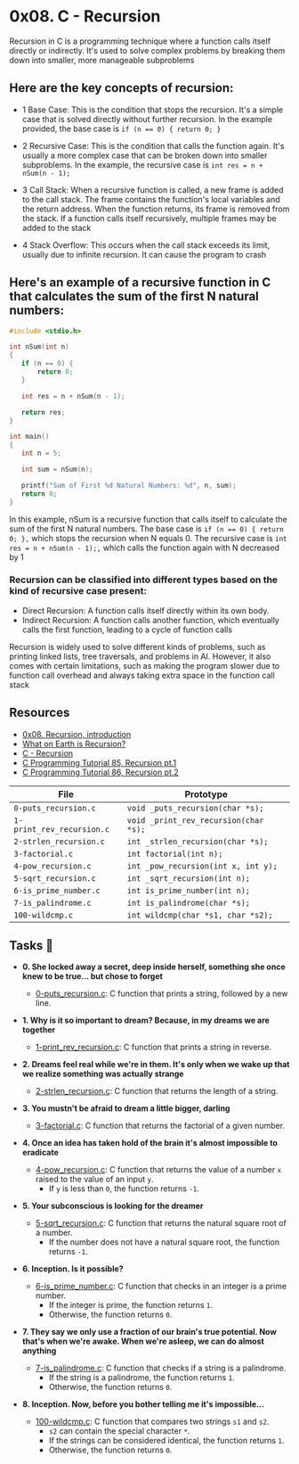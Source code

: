# 0x08. C - Recursion

Recursion in C is a programming technique where a function calls itself directly or indirectly. It's used to solve complex problems by breaking them down into smaller, more manageable subproblems

## Here are the key concepts of recursion:

* 1 Base Case: This is the condition that stops the recursion. It's a simple case that is solved directly without further recursion. In the example provided, the base case is `if (n == 0) { return 0; }`

* 2 Recursive Case: This is the condition that calls the function again. It's usually a more complex case that can be broken down into smaller subproblems. In the example, the recursive case is `int res = n + nSum(n - 1);`

* 3 Call Stack: When a recursive function is called, a new frame is added to the call stack. The frame contains the function's local variables and the return address. When the function returns, its frame is removed from the stack. If a function calls itself recursively, multiple frames may be added to the stack

* 4 Stack Overflow: This occurs when the call stack exceeds its limit, usually due to infinite recursion. It can cause the program to crash

## Here's an example of a recursive function in C that calculates the sum of the first N natural numbers:

```c
#include <stdio.h> 

int nSum(int n) 
{ 
   if (n == 0) { 
       return 0; 
   } 

   int res = n + nSum(n - 1); 

   return res; 
} 

int main() 
{ 
   int n = 5; 

   int sum = nSum(n); 

   printf("Sum of First %d Natural Numbers: %d", n, sum); 
   return 0; 
}

```

In this example, nSum is a recursive function that calls itself to calculate the sum of the first N natural numbers. The base case is `if (n == 0) { return 0; },` which stops the recursion when N equals 0. The recursive case is `int res = n + nSum(n - 1);,` which calls the function again with N decreased by 1

### Recursion can be classified into different types based on the kind of recursive case present:

* Direct Recursion: A function calls itself directly within its own body.
* Indirect Recursion: A function calls another function, which eventually calls the first function, leading to a cycle of function calls

Recursion is widely used to solve different kinds of problems, such as printing linked lists, tree traversals, and problems in AI. However, it also comes with certain limitations, such as making the program slower due to function call overhead and always taking extra space in the function call stack

## Resources

* [0x08. Recursion, introduction](https://s3.amazonaws.com/alx-intranet.hbtn.io/uploads/misc/2021/1/2818ba6f14f644b871dcbd746925fa15b8cd5937.pdf?X-Amz-Algorithm=AWS4-HMAC-SHA256&X-Amz-Credential=AKIARDDGGGOUSBVO6H7D%2F20231115%2Fus-east-1%2Fs3%2Faws4_request&X-Amz-Date=20231115T190849Z&X-Amz-Expires=86400&X-Amz-SignedHeaders=host&X-Amz-Signature=08dc2141839e85363303d616e2dc0835cd187642af5e404dd306e5361dd9a73d)
* [What on Earth is Recursion?](https://www.youtube.com/watch?v=Mv9NEXX1VHc)
* [C - Recursion](https://www.tutorialspoint.com/cprogramming/c_recursion.htm)
* [C Programming Tutorial 85, Recursion pt.1](https://www.youtube.com/watch?v=XGxbXMP6k8k)
* [C Programming Tutorial 86, Recursion pt.2](https://www.youtube.com/watch?v=7XiIS6HobNs)


| File                      | Prototype                             |
| ------------------------- | ------------------------------------- |
| `0-puts_recursion.c`      | `void _puts_recursion(char *s);`      |
| `1-print_rev_recursion.c` | `void _print_rev_recursion(char *s);` |
| `2-strlen_recursion.c`    | `int _strlen_recursion(char *s);`     |
| `3-factorial.c`           | `int factorial(int n);`               |
| `4-pow_recursion.c`       | `int _pow_recursion(int x, int y);`   |
| `5-sqrt_recursion.c`      | `int _sqrt_recursion(int n);`         |
| `6-is_prime_number.c`     | `int is_prime_number(int n);`         |
| `7-is_palindrome.c`       | `int is_palindrome(char *s);`         |
| `100-wildcmp.c`           | `int wildcmp(char *s1, char *s2);`    |


## Tasks :page_with_curl:

* **0. She locked away a secret, deep inside herself, something she once knew to be true... but chose to forget**
  * [0-puts_recursion.c](./0-puts_recursion.c): C function that prints a string,
  followed by a new line.

* **1. Why is it so important to dream? Because, in my dreams we are together**
  * [1-print_rev_recursion.c](./1-print_rev_recursion.c): C function that prints
  a string in reverse.

* **2. Dreams feel real while we're in them. It's only when we wake up that we realize something was actually strange**
  * [2-strlen_recursion.c](./2-strlen_recursion.c): C function that returns the
  length of a string.

* **3. You mustn't be afraid to dream a little bigger, darling**
  * [3-factorial.c](./3-factorial.c): C function that returns the factorial of
  a given number.

* **4. Once an idea has taken hold of the brain it's almost impossible to eradicate**
  * [4-pow_recursion.c](./4-pow_recursion.c): C function that returns the value of
  a number `x` raised to the value of an input `y`.
    * If `y` is less than `0`, the function returns `-1`.

* **5. Your subconscious is looking for the dreamer**
  * [5-sqrt_recursion.c](./5-sqrt_recursion.c): C function that returns the natural square
  root of a number.
    * If the number does not have a natural square root, the function returns `-1`.

* **6. Inception. Is it possible?**
  * [6-is_prime_number.c](./6-is_prime_number.c): C function that checks in an
  integer is a prime number.
    * If the integer is prime, the function returns `1`.
    * Otherwise, the function returns `0`.

* **7. They say we only use a fraction of our brain's true potential. Now that's when we're awake. When we're asleep, we can do almost anything**
  * [7-is_palindrome.c](./7-is_palindrome.c): C function that checks if a string is
  a palindrome.
    * If the string is a palindrome, the function returns `1`.
    * Otherwise, the function returns `0`.

* **8. Inception. Now, before you bother telling me it's impossible...**
  * [100-wildcmp.c](./100-wildcmp.c): C function that compares two strings
  `s1` and `s2`.
    * `s2` can contain the special character `*`.
    * If the strings can be considered identical, the function returns `1`.
    * Otherwise, the function returns `0`.

